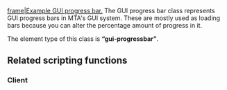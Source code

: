 [frame|Example GUI progress bar.](/docs/image:gui-progressbar.png.md "wikilink") The GUI progress bar class represents GUI progress bars in MTA's GUI system. These are mostly used as loading bars because you can alter the percentage amount of progress in it.

The element type of this class is **“gui-progressbar”**.

Related scripting functions
---------------------------

### Client
